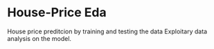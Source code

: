 # House-Price Eda
House price preditcion by training and testing the data
Exploitary data analysis on the model.
